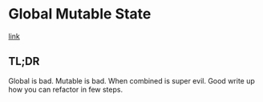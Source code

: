 # Global Mutable State

[link](https://dev.to/ericnormand/global-mutable-state)

## TL;DR

Global is bad. Mutable is bad. When combined is super evil. Good write up how you can refactor in few steps.
